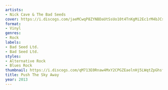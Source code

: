 ```yaml
---
artists:
- Nick Cave & The Bad Seeds
cover: https://i.discogs.com/jaeMCwqP8ZYNBDaUtSsUo10t4TnKgMi2Ec1rM4bJCsg/rs:fit/g:sm/q:90/h:600/w:600/czM6Ly9kaXNjb2dz/LWRhdGFiYXNlLWlt/YWdlcy9SLTQyODk2/MzktMTM2MDgxODYw/MC04ODc4LmpwZWc.jpeg
format:
- Vinyl
genres:
- Rock
labels:
- Bad Seed Ltd.
- Bad Seed Ltd.
styles:
- Alternative Rock
- Blues Rock
thumbnail: https://i.discogs.com/qM713E0Rnaw4MxY2CPGZEaelnHj5LWqtZpGhsfwVsz4/rs:fit/g:sm/q:40/h:150/w:150/czM6Ly9kaXNjb2dz/LWRhdGFiYXNlLWlt/YWdlcy9SLTQyODk2/MzktMTM2MDgxODYw/MC04ODc4LmpwZWc.jpeg
title: Push The Sky Away
year: 2013
---
```

